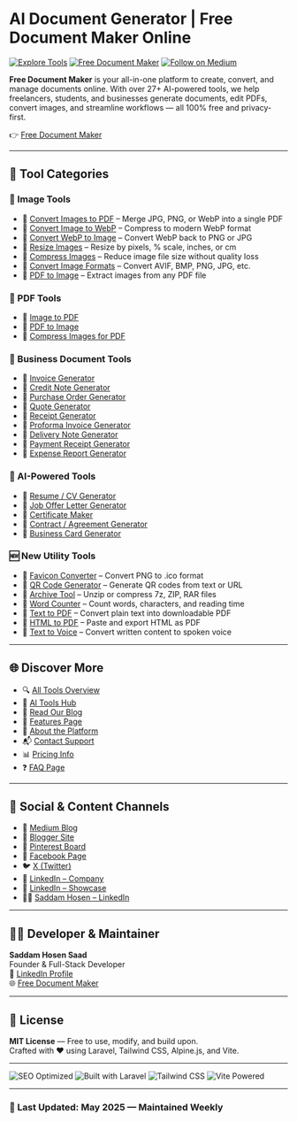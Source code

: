 # AI Document Generator | Free Document Maker Online

[![Explore Tools](https://img.shields.io/badge/Explore-Tools-blue)](https://www.freedocumentmaker.com/tools)
[![Free Document Maker](https://img.shields.io/badge/Visit-Website-green)](https://www.freedocumentmaker.com)
[![Follow on Medium](https://img.shields.io/badge/Medium-Blog-black)](https://freedocumentmaker.medium.com)

**Free Document Maker** is your all-in-one platform to create, convert, and manage documents online. With over 27+ AI-powered tools, we help freelancers, students, and businesses generate documents, edit PDFs, convert images, and streamline workflows — all 100% free and privacy-first.

👉 [Free Document Maker](https://www.freedocumentmaker.com)

---

## 🧰 Tool Categories

### 📸 Image Tools
- 🔗 [Convert Images to PDF](https://www.freedocumentmaker.com/image-to-pdf) – Merge JPG, PNG, or WebP into a single PDF
- 🔗 [Convert Image to WebP](https://www.freedocumentmaker.com/image-to-webp) – Compress to modern WebP format
- 🔗 [Convert WebP to Image](https://www.freedocumentmaker.com/webp-to-image) – Convert WebP back to PNG or JPG
- 🔗 [Resize Images](https://www.freedocumentmaker.com/resize-images) – Resize by pixels, % scale, inches, or cm
- 🔗 [Compress Images](https://www.freedocumentmaker.com/compress-images) – Reduce image file size without quality loss
- 🔗 [Convert Image Formats](https://www.freedocumentmaker.com/convert-images) – Convert AVIF, BMP, PNG, JPG, etc.
- 🔗 [PDF to Image](https://www.freedocumentmaker.com/pdf-to-image) – Extract images from any PDF file

### 🧾 PDF Tools
- 🔗 [Image to PDF](https://www.freedocumentmaker.com/image-to-pdf)
- 🔗 [PDF to Image](https://www.freedocumentmaker.com/pdf-to-image)
- 🔗 [Compress Images for PDF](https://www.freedocumentmaker.com/compress-images)

### 📄 Business Document Tools
- 🔗 [Invoice Generator](https://www.freedocumentmaker.com/invoice-generator)
- 🔗 [Credit Note Generator](https://www.freedocumentmaker.com/credit-note-generator)
- 🔗 [Purchase Order Generator](https://www.freedocumentmaker.com/purchase-order-generator)
- 🔗 [Quote Generator](https://www.freedocumentmaker.com/quote-generator)
- 🔗 [Receipt Generator](https://www.freedocumentmaker.com/receipt-generator)
- 🔗 [Proforma Invoice Generator](https://www.freedocumentmaker.com/proforma-invoice-generator)
- 🔗 [Delivery Note Generator](https://www.freedocumentmaker.com/delivery-note-generator)
- 🔗 [Payment Receipt Generator](https://www.freedocumentmaker.com/payment-receipt-generator)
- 🔗 [Expense Report Generator](https://www.freedocumentmaker.com/expense-report-generator)

### 🤖 AI-Powered Tools
- 🔗 [Resume / CV Generator](https://www.freedocumentmaker.com/cv-generator)
- 🔗 [Job Offer Letter Generator](https://www.freedocumentmaker.com/job-offer-letter-generator)
- 🔗 [Certificate Maker](https://www.freedocumentmaker.com/certificate-generator)
- 🔗 [Contract / Agreement Generator](https://www.freedocumentmaker.com/agreement-generator)
- 🔗 [Business Card Generator](https://www.freedocumentmaker.com/business-card-generator)

### 🆕 New Utility Tools
- 🔗 [Favicon Converter](https://www.freedocumentmaker.com/favicon-converter) – Convert PNG to .ico format
- 🔗 [QR Code Generator](https://www.freedocumentmaker.com/qr-code-generator) – Generate QR codes from text or URL
- 🔗 [Archive Tool](https://www.freedocumentmaker.com/archive-tool) – Unzip or compress 7z, ZIP, RAR files
- 🔗 [Word Counter](https://www.freedocumentmaker.com/word-counter) – Count words, characters, and reading time
- 🔗 [Text to PDF](https://www.freedocumentmaker.com/text-to-pdf) – Convert plain text into downloadable PDF
- 🔗 [HTML to PDF](https://www.freedocumentmaker.com/html-to-pdf) – Paste and export HTML as PDF
- 🔗 [Text to Voice](https://www.freedocumentmaker.com/text-to-voice) – Convert written content to spoken voice

---

## 🌐 Discover More

- 🔍 [All Tools Overview](https://www.freedocumentmaker.com/tools)
- 🧩 [AI Tools Hub](https://www.freedocumentmaker.com/ai-powered-tools)
- 📖 [Read Our Blog](https://www.freedocumentmaker.com/blogs)
- 💼 [Features Page](https://www.freedocumentmaker.com/features)
- 👤 [About the Platform](https://www.freedocumentmaker.com/about)
- 📬 [Contact Support](https://www.freedocumentmaker.com/contact)
- 📊 [Pricing Info](https://www.freedocumentmaker.com/pricing)
- ❓ [FAQ Page](https://www.freedocumentmaker.com/faq)

---

## 🔗 Social & Content Channels

- 📰 [Medium Blog](https://freedocumentmaker.medium.com)
- 📝 [Blogger Site](https://freedocumentmaker.blogspot.com)
- 📌 [Pinterest Board](https://www.pinterest.com/freedocumentmaker)
- 📘 [Facebook Page](https://www.facebook.com/freedocumentmaker)
- 🐦 [X (Twitter)](https://x.com/freedocmaker)
- 💼 [LinkedIn – Company](https://www.linkedin.com/company/free-document-maker/)
- 🌟 [LinkedIn – Showcase](https://www.linkedin.com/showcase/free-document-maker-online)
- 👨‍💼 [Saddam Hosen – LinkedIn](https://www.linkedin.com/in/saddamhosensaad/)

---

## 👨‍💻 Developer & Maintainer

**Saddam Hosen Saad**  
Founder & Full-Stack Developer  
🔗 [LinkedIn Profile](https://www.linkedin.com/in/saddamhosensaad)  
🌐 [Free Document Maker](https://www.freedocumentmaker.com)

---

## 📄 License

**MIT License** — Free to use, modify, and build upon.  
Crafted with ❤️ using Laravel, Tailwind CSS, Alpine.js, and Vite.

---

![SEO Optimized](https://img.shields.io/badge/SEO-Optimized-brightgreen)
![Built with Laravel](https://img.shields.io/badge/Built%20With-Laravel-red)
![Tailwind CSS](https://img.shields.io/badge/Design-TailwindCSS-blue)
![Vite Powered](https://img.shields.io/badge/Bundler-Vite-yellow)

---

### 📅 Last Updated: May 2025 — Maintained Weekly
